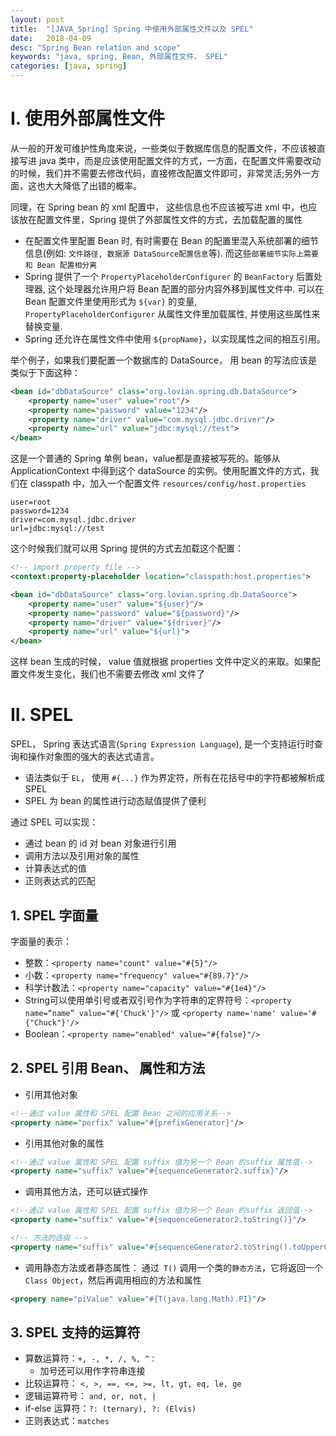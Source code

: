 ```yaml
---
layout: post
title:  "[JAVA_Spring] Spring 中使用外部属性文件以及 SPEL"
date:   2018-04-09
desc: "Spring Bean relation and scope"
keywords: "java, spring, Bean, 外部属性文件， SPEL"
categories: [java, spring]
---
```


# I. 使用外部属性文件

从一般的开发可维护性角度来说，一些类似于数据库信息的配置文件，不应该被直接写进 java 类中，而是应该使用配置文件的方式，一方面，在配置文件需要改动的时候，我们并不需要去修改代码，直接修改配置文件即可，非常灵活;另外一方面，这也大大降低了出错的概率。

同理，在 Spring bean 的 xml 配置中， 这些信息也不应该被写进 xml 中，也应该放在配置文件里，Spring 提供了外部属性文件的方式，去加载配置的属性

-   在配置文件里配置 Bean 时, 有时需要在 Bean 的配置里混入系统部署的细节信息(例如: ```文件路径, 数据源 DataSource配置信息```等). 而这些```部署细节实际上需要和 Bean 配置相分离```
-   Spring 提供了一个 ```PropertyPlaceholderConfigurer``` 的 ```BeanFactory``` 后置处理器, 这个处理器允许用户将 Bean 配置的部分内容外移到属性文件中. 可以在 Bean 配置文件里使用形式为 ```${var}``` 的变量, ```PropertyPlaceholderConfigurer``` 从属性文件里加载属性, 并使用这些属性来替换变量.
-   Spring 还允许在属性文件中使用 ```${propName}```，以实现属性之间的相互引用。

举个例子，如果我们要配置一个数据库的 DataSource， 用 bean 的写法应该是类似于下面这种：

```xml
<bean id="dbDataSource" class="org.lovian.spring.db.DataSource">
    <property name="user" value="root"/>
    <property name="password" value="1234"/>
    <property name="driver" value="com.mysql.jdbc.driver"/>
    <property name="url" value="jdbc:mysql://test">
</bean>
```
这是一个普通的 Spring 单例 bean，value都是直接被写死的。能够从 ApplicationContext 中得到这个 dataSource 的实例。使用配置文件的方式，我们在 classpath 中，加入一个配置文件 ```resources/config/host.properties```

```
user=root
password=1234
driver=com.mysql.jdbc.driver
url=jdbc:mysql://test
```

这个时候我们就可以用 Spring 提供的方式去加载这个配置：

```xml
<!-- import property file -->
<context:property-placeholder location="classpath:host.properties">

<bean id="dbDataSource" class="org.lovian.spring.db.DataSource">
    <property name="user" value="${user}"/>
    <property name="password" value="${password}"/>
    <property name="driver" value="${driver}"/>
    <property name="url" value="${url}">
</bean>
```
这样 bean 生成的时候， value 值就根据 properties 文件中定义的来取。如果配置文件发生变化，我们也不需要去修改 xml 文件了


# II. SPEL

SPEL， Spring 表达式语言(```Spring Expression Language```), 是一个支持运行时查询和操作对象图的强大的表达式语言。

-   语法类似于 ```EL```， 使用 ```#{...}``` 作为界定符，所有在花括号中的字符都被解析成 SPEL
-   SPEL 为 bean 的属性进行动态赋值提供了便利

通过 SPEL 可以实现：
-   通过 bean 的 id 对 bean 对象进行引用
-   调用方法以及引用对象的属性
-   计算表达式的值
-   正则表达式的匹配   


## 1. SPEL 字面量

字面量的表示：
-   整数：```<property name="count" value="#{5}"/>```
-   小数：```<property name="frequency" value="#{89.7}"/>```
-   科学计数法：```<property name="capacity" value="#{1e4}"/>```
-   String可以使用单引号或者双引号作为字符串的定界符号：```<property name=“name” value="#{'Chuck'}"/>``` 或 ```<property name='name' value='#{"Chuck"}'/>```
-   Boolean：```<property name="enabled" value="#{false}"/>```

## 2. SPEL 引用 Bean、 属性和方法

-   引用其他对象

```xml
<!--通过 value 属性和 SPEL 配置 Bean 之间的应用关系-->
<property name="perfix" value="#{prefixGenerator}"/>
```
-   引用其他对象的属性

```xml
<!--通过 value 属性和 SPEL 配置 suffix 值为另一个 Bean 的suffix 属性值-->
<property name="suffix" value="#{sequenceGenerator2.suffix}"/>
```
-   调用其他方法，还可以链式操作

```xml
<!--通过 value 属性和 SPEL 配置 suffix 值为另一个 Bean 的suffix 返回值-->
<property name="suffix" value="#{sequenceGenerator2.toString()}"/>

<!-- 方法的连缀 -->
<property name="suffix" value="#{sequenceGenerator2.toString().toUpperCase()}"/>
```
-   调用静态方法或者静态属性： 通过``` T()``` 调用一个类的```静态方法```，它将返回一个 ```Class Object```，然后再调用相应的方法和属性

```xml
<propery name="piValue" value="#{T(java.lang.Math).PI}"/>
```


## 3. SPEL 支持的运算符

-   算数运算符：```+, -, *, /, %, ^：```
    -   加号还可以用作字符串连接
-   比较运算符： ```<, >, ==, <=, >=, lt, gt, eq, le, ge```
-   逻辑运算符号： ```and, or, not, |```
-   if-else 运算符：```?: (ternary), ?: (Elvis)```
-   正则表达式：```matches```
